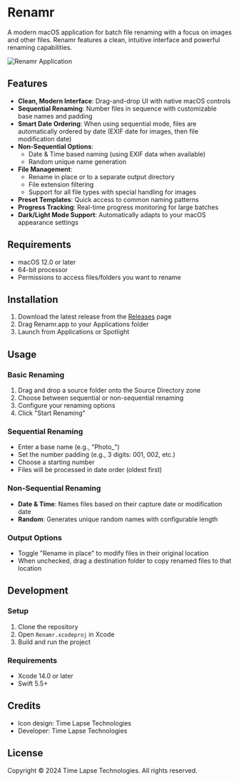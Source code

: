 # Renamr

A modern macOS application for batch file renaming with a focus on images and other files. Renamr features a clean, intuitive interface and powerful renaming capabilities.

![Renamr Application](Resources/app_screenshot.png)

## Features

- **Clean, Modern Interface**: Drag-and-drop UI with native macOS controls
- **Sequential Renaming**: Number files in sequence with customizable base names and padding
- **Smart Date Ordering**: When using sequential mode, files are automatically ordered by date (EXIF date for images, then file modification date)
- **Non-Sequential Options**:
  - Date & Time based naming (using EXIF data when available)
  - Random unique name generation
- **File Management**:
  - Rename in place or to a separate output directory
  - File extension filtering
  - Support for all file types with special handling for images
- **Preset Templates**: Quick access to common naming patterns
- **Progress Tracking**: Real-time progress monitoring for large batches
- **Dark/Light Mode Support**: Automatically adapts to your macOS appearance settings

## Requirements

- macOS 12.0 or later
- 64-bit processor
- Permissions to access files/folders you want to rename

## Installation

1. Download the latest release from the [Releases](https://github.com/your-username/renamr/releases) page
2. Drag Renamr.app to your Applications folder
3. Launch from Applications or Spotlight

## Usage

### Basic Renaming
1. Drag and drop a source folder onto the Source Directory zone
2. Choose between sequential or non-sequential renaming
3. Configure your renaming options
4. Click "Start Renaming"

### Sequential Renaming
- Enter a base name (e.g., "Photo_")
- Set the number padding (e.g., 3 digits: 001, 002, etc.)
- Choose a starting number
- Files will be processed in date order (oldest first)

### Non-Sequential Renaming
- **Date & Time**: Names files based on their capture date or modification date
- **Random**: Generates unique random names with configurable length

### Output Options
- Toggle "Rename in place" to modify files in their original location
- When unchecked, drag a destination folder to copy renamed files to that location

## Development

### Setup
1. Clone the repository
2. Open `Renamr.xcodeproj` in Xcode
3. Build and run the project

### Requirements
- Xcode 14.0 or later
- Swift 5.5+

## Credits

- Icon design: Time Lapse Technologies
- Developer: Time Lapse Technologies

## License

Copyright © 2024 Time Lapse Technologies. All rights reserved. 
